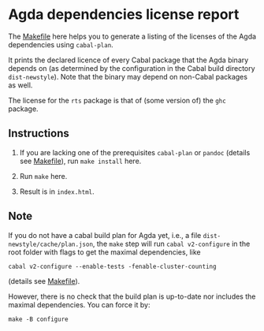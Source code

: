Agda dependencies license report
================================

The [Makefile](Makefile) here helps you to generate a listing of the
licenses of the Agda dependencies using `cabal-plan`.

It prints the declared licence of every Cabal package that the Agda
binary depends on (as determined by the configuration in the Cabal
build directory `dist-newstyle`).
Note that the binary may depend on non-Cabal packages as well.

The license for the `rts` package is that of (some version of)
the `ghc` package.

Instructions
------------

1. If you are lacking one of the prerequisites `cabal-plan` or `pandoc`
   (details see [Makefile](Makefile)),
   run `make install` here.

2. Run `make` here.

3. Result is in `index.html`.

Note
----

If you do not have a cabal build plan for Agda yet, i.e., a file
`dist-newstyle/cache/plan.json`, the `make` step will run `cabal v2-configure`
in the root folder with flags to get the maximal dependencies, like
```
cabal v2-configure --enable-tests -fenable-cluster-counting
```
(details see [Makefile](Makefile)).

However, there is no check that the build plan is up-to-date nor includes the maximal dependencies.
You can force it by:
```
make -B configure
```

